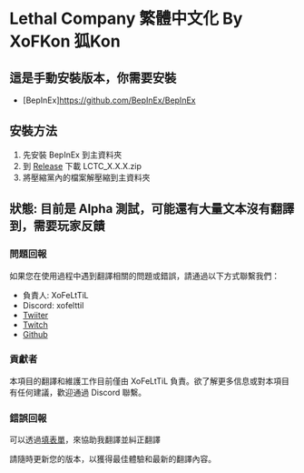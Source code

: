 # Lethal Company 繁體中文化 By XoFKon 狐Kon

## 這是手動安裝版本，你需要安裝
- [BepInEx]https://github.com/BepInEx/BepInEx

## 安裝方法
1. 先安裝 BepInEx 到主資料夾
2. 到 [Release](https://github.com/XoF-eLtTiL/Lethal_Company_Traditional_Chinese_Localization/releases/lastest) 下載 LCTC_X.X.X.zip
3. 將壓縮黨內的檔案解壓縮到主資料夾



## 狀態: 目前是 Alpha 測試，可能還有大量文本沒有翻譯到，需要玩家反饋

### 問題回報
如果您在使用過程中遇到翻譯相關的問題或錯誤，請通過以下方式聯繫我們：
- 負責人: XoFeLtTiL
- Discord: xofelttil
- [Twiiter](https://www.twitch.tv/xofkon)
- [Twitch](https://twitter.com/XoF_eLtTiL)
- [Github](https://github.com/XoF-eLtTiL)

### 貢獻者
本項目的翻譯和維護工作目前僅由 XoFeLtTiL 負責。欲了解更多信息或對本項目有任何建議，歡迎通過 Discord 聯繫。

### 錯誤回報
可以透過[填表單](https://docs.google.com/forms/d/e/1FAIpQLScSK-KYCY60u2rfJnsGh68rE7QvVuDsz5H1Qxt4bIMs2x5BGg/viewform?usp=sf_link)，來協助我翻譯並糾正翻譯

請隨時更新您的版本，以獲得最佳體驗和最新的翻譯內容。
